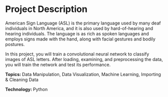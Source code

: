 # Project Description

American Sign Language (ASL) is the primary language used by many deaf individuals in North America, and it is also used by hard-of-hearing and hearing individuals. The language is as rich as spoken languages and employs signs made with the hand, along with facial gestures and bodily postures.

In this project, you will train a convolutional neural network to classify images of ASL letters. After loading, examining, and preprocessing the data, you will train the network and test its performance.

<b>Topics: </b> Data Manipulation, Data Visualization, Machine Learning, Importing & Cleaning Data 

<b>Technology: </b> Python
